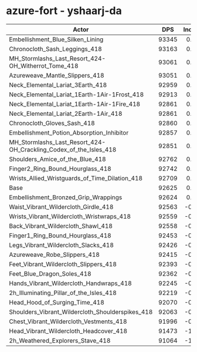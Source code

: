# azure-fort - yshaarj-da
| Actor | DPS | Increase |
|---|:---:|:---:|
|Embellishment_Blue_Silken_Lining|93345|0.78%|
|Chronocloth_Sash_Leggings_418|93163|0.58%|
|MH_Stormlashs_Last_Resort_424-OH_Witherrot_Tome_418|93061|0.47%|
|Azureweave_Mantle_Slippers_418|93051|0.46%|
|Neck_Elemental_Lariat_3Earth_418|92959|0.36%|
|Neck_Elemental_Lariat_1Earth-1Air-1Frost_418|92913|0.31%|
|Neck_Elemental_Lariat_1Earth-1Air-1Fire_418|92861|0.25%|
|Neck_Elemental_Lariat_2Earth-1Air_418|92861|0.25%|
|Chronocloth_Gloves_Sash_418|92860|0.25%|
|Embellishment_Potion_Absorption_Inhibitor|92857|0.25%|
|MH_Stormlashs_Last_Resort_424-OH_Crackling_Codex_of_the_Isles_418|92851|0.24%|
|Shoulders_Amice_of_the_Blue_418|92762|0.15%|
|Finger2_Ring_Bound_Hourglass_418|92742|0.13%|
|Wrists_Allied_Wristguards_of_Time_Dilation_418|92709|0.09%|
|Base|92625|0.00%|
|Embellishment_Bronzed_Grip_Wrappings|92624|0.00%|
|Waist_Vibrant_Wildercloth_Girdle_418|92563|-0.07%|
|Wrists_Vibrant_Wildercloth_Wristwraps_418|92559|-0.07%|
|Back_Vibrant_Wildercloth_Shawl_418|92558|-0.07%|
|Finger1_Ring_Bound_Hourglass_418|92453|-0.19%|
|Legs_Vibrant_Wildercloth_Slacks_418|92426|-0.21%|
|Azureweave_Robe_Slippers_418|92415|-0.23%|
|Feet_Vibrant_Wildercloth_Slippers_418|92393|-0.25%|
|Feet_Blue_Dragon_Soles_418|92362|-0.28%|
|Hands_Vibrant_Wildercloth_Handwraps_418|92245|-0.41%|
|2h_Illuminating_Pillar_of_the_Isles_418|92219|-0.44%|
|Head_Hood_of_Surging_Time_418|92070|-0.60%|
|Shoulders_Vibrant_Wildercloth_Shoulderspikes_418|92063|-0.61%|
|Chest_Vibrant_Wildercloth_Vestments_418|91996|-0.68%|
|Head_Vibrant_Wildercloth_Headcover_418|91473|-1.24%|
|2h_Weathered_Explorers_Stave_418|91064|-1.69%|

